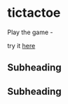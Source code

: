 # tictactoe 

 Play the game -

try it [here](https://aprilcanete.github.io/tictactoe/)

## Subheading



## Subheading
